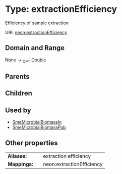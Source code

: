 
# Type: extractionEfficiency


Efficiency of sample extraction

URI: [neon:extractionEfficiency](https://data.neonscience.org/extractionEfficiency)


## Domain and Range

None ->  <sub>OPT</sub> [Double](types/Double.md)

## Parents


## Children


## Used by

 * [SmeMicrobialBiomassIn](SmeMicrobialBiomassIn.md)
 * [SmeMicrobialBiomassPub](SmeMicrobialBiomassPub.md)

## Other properties

|  |  |  |
| --- | --- | --- |
| **Aliases:** | | extraction efficiency |
| **Mappings:** | | neon:extractionEfficiency |

